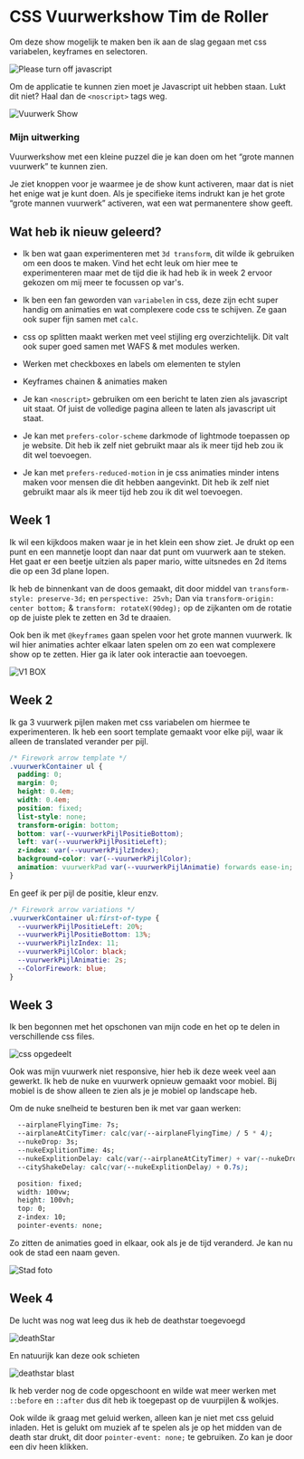 # CSS Vuurwerkshow Tim de Roller

Om deze show mogelijk te maken ben ik aan de slag gegaan met css variabelen, keyframes en selectoren.

![Please turn off javascript](https://user-images.githubusercontent.com/30145681/157458917-77b46121-0025-4145-915b-05bbf50dd10e.png)

Om de applicatie te kunnen zien moet je Javascript uit hebben staan. Lukt dit niet? Haal dan de `<noscript>` tags weg.


![Vuurwerk Show](https://user-images.githubusercontent.com/30145681/157459123-2a306208-4f05-49c4-a0e9-e52fcc77a30a.png)


### Mijn uitwerking

Vuurwerkshow met een kleine puzzel die je kan doen om het “grote mannen vuurwerk” te kunnen zien.

Je ziet knoppen voor je waarmee je de show kunt activeren, maar dat is niet het enige wat je kunt doen. Als je specifieke items indrukt kan je het grote “grote mannen vuurwerk” activeren, wat een wat permanentere show geeft.

## Wat heb ik nieuw geleerd?

- Ik ben wat gaan experimenteren met `3d transform`, dit wilde ik gebruiken om een doos te maken. Vind het echt leuk om hier mee te experimenteren maar met de tijd die ik had heb ik in week 2 ervoor gekozen om mij meer te focussen op var's.

- Ik ben een fan geworden van `variabelen` in css, deze zijn echt super handig om animaties en wat complexere code css te schijven. Ze gaan ook super fijn samen met `calc`.

- css op splitten maakt werken met veel stijling erg overzichtelijk. Dit valt ook super goed samen met WAFS & met modules werken. 

- Werken met checkboxes en labels om elementen te stylen

- Keyframes chainen & animaties maken

- Je kan `<noscript>` gebruiken om een bericht te laten zien als javascript uit staat. Of juist de volledige pagina alleen te laten als javascript uit staat.

- Je kan met `prefers-color-scheme` darkmode of lightmode toepassen op je website. Dit heb ik zelf niet gebruikt maar als ik meer tijd heb zou ik dit wel toevoegen.

- Je kan met `prefers-reduced-motion` in je css animaties minder intens maken voor mensen die dit hebben aangevinkt. Dit heb ik zelf niet gebruikt maar als ik meer tijd heb zou ik dit wel toevoegen.


## Week 1

Ik wil een kijkdoos maken waar je in het klein een show ziet. Je drukt op een punt en een mannetje loopt dan naar dat punt om vuurwerk aan te steken. Het gaat er een beetje uitzien als paper mario, witte uitsnedes en 2d items die op een 3d plane lopen.

Ik heb de binnenkant van de doos gemaakt, dit door middel van `transform-style: preserve-3d;` en `perspective: 25vh;`
Dan via `transform-origin: center bottom;` & `transform: rotateX(90deg);` op de zijkanten om de rotatie op de juiste plek te zetten en 3d te draaien.

Ook ben ik met `@keyframes` gaan spelen voor het grote mannen vuurwerk. Ik wil hier animaties achter elkaar laten spelen om zo een wat complexere show op te zetten. Hier ga ik later ook interactie aan toevoegen.

![V1 BOX](https://user-images.githubusercontent.com/30145681/156364272-d9c6b363-339c-4295-b7d0-ccd544c56289.png)


## Week 2

Ik ga 3 vuurwerk pijlen maken met css variabelen om hiermee te experimenteren. Ik heb een soort template gemaakt voor elke pijl, waar ik alleen de translated verander per pijl.
```css
/* Firework arrow template */
.vuurwerkContainer ul {
  padding: 0;
  margin: 0;
  height: 0.4em;
  width: 0.4em;
  position: fixed;
  list-style: none;
  transform-origin: bottom;
  bottom: var(--vuurwerkPijlPositieBottom);
  left: var(--vuurwerkPijlPositieLeft);
  z-index: var(--vuurwerkPijlzIndex);
  background-color: var(--vuurwerkPijlColor);
  animation: vuurwerkPad var(--vuurwerkPijlAnimatie) forwards ease-in;
}
```

En geef ik per pijl de positie, kleur enzv.
```css
/* Firework arrow variations */
.vuurwerkContainer ul:first-of-type {
  --vuurwerkPijlPositieLeft: 20%;
  --vuurwerkPijlPositieBottom: 13%;
  --vuurwerkPijlzIndex: 11;
  --vuurwerkPijlColor: black;
  --vuurwerkPijlAnimatie: 2s;
  --ColorFirework: blue;
}
```
## Week 3

Ik ben begonnen met het opschonen van mijn code en het op te delen in verschillende css files. 

![css opgedeelt](https://user-images.githubusercontent.com/30145681/157451134-f0ef14fd-2ad8-4543-a576-9cab0ecf41b7.png)


Ook was mijn vuurwerk niet responsive, hier heb ik deze week veel aan gewerkt. Ik heb de nuke en vuurwerk opnieuw gemaakt voor mobiel. Bij mobiel is de show alleen te zien als je je mobiel op landscape heb.

Om de nuke snelheid te besturen ben ik met var gaan werken:
```css 
  --airplaneFlyingTime: 7s;
  --airplaneAtCityTimer: calc(var(--airplaneFlyingTime) / 5 * 4);
  --nukeDrop: 3s;
  --nukeExplitionTime: 4s;
  --nukeExplitionDelay: calc(var(--airplaneAtCityTimer) + var(--nukeDrop));
  --cityShakeDelay: calc(var(--nukeExplitionDelay) + 0.7s);

  position: fixed;
  width: 100vw;
  height: 100vh;
  top: 0;
  z-index: 10;
  pointer-events: none;
```
Zo zitten de animaties goed in elkaar, ook als je de tijd veranderd. Je kan nu ook de stad een naam geven. 

![Stad foto](https://user-images.githubusercontent.com/30145681/157453613-8ce31a59-5a06-4a94-ad4c-e5ba53320da7.png)



## Week 4

De lucht was nog wat leeg dus ik heb de deathstar toegevoegd

![deathStar](https://user-images.githubusercontent.com/30145681/157460338-3b0873d6-77d0-466a-a656-a21b94d3d400.png)

En natuurijk kan deze ook schieten

![deathstar blast](https://user-images.githubusercontent.com/30145681/157460461-9e85eef8-6ba5-4bb2-8237-2ffcbcb1dd6c.png)

Ik heb verder nog de code opgeschoont en wilde wat meer werken met `::before` en `::after` dus dit heb ik toegepast op de vuurpijlen & wolkjes.

Ook wilde ik graag met geluid werken, alleen kan je niet met css geluid inladen. Het is gelukt om muziek af te spelen als je op het midden van de death star drukt, dit door `pointer-event: none;` te gebruiken. Zo kan je door een div heen klikken.
